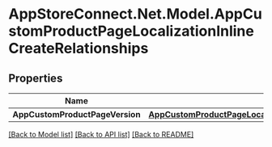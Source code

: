 # AppStoreConnect.Net.Model.AppCustomProductPageLocalizationInlineCreateRelationships

## Properties

Name | Type | Description | Notes
------------ | ------------- | ------------- | -------------
**AppCustomProductPageVersion** | [**AppCustomProductPageLocalizationRelationshipsAppCustomProductPageVersion**](AppCustomProductPageLocalizationRelationshipsAppCustomProductPageVersion.md) |  | [optional] 

[[Back to Model list]](../README.md#documentation-for-models) [[Back to API list]](../README.md#documentation-for-api-endpoints) [[Back to README]](../README.md)

